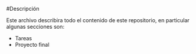 #Descripción

Este archivo describira todo el contenido de este repositorio, en particular algunas secciones son:

- Tareas
- Proyecto final
  
